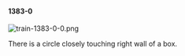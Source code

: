 #### 1383-0
![train-1383-0-0.png](https://github.com/lil-lab/nlvr/raw/master/nlvr/train/images/7/train-1383-0-0.png "train-1383-0-0.png")

There is a circle closely touching right wall of a box.